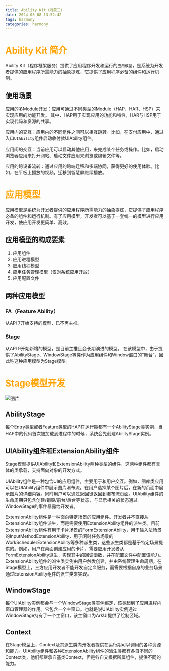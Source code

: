 ```yaml
---
title: Ability Kit（鸿蒙三）
date: 2024-08-08 13:52:42
tags: harmony
categories: harmony
---
```

<script type="text/javascript" src="/myblog/custom.js"></script>


# <font color=orange>Ability Kit 简介</font>
Ability Kit（程序框架服务）提供了应用程序开发和运行的`应用模型`，是系统为开发者提供的应用程序所需能力的抽象提炼，它提供了应用程序必备的组件和运行机制。

## 使用场景
应用的多Module开发：应用可通过不同类型的Module（HAP、HAR、HSP）来实现应用的功能开发。
其中，HAP用于实现应用的功能和特性，HAR与HSP用于实现代码和资源的共享。

应用内的交互：应用内的不同组件之间可以相互跳转。比如，在支付应用中，通过入口`UIAbility`组件启动收付款UIAbility组件。

应用间的交互：当前应用可以启动其他应用，来完成某个任务或操作。比如，启动浏览器应用来打开网站、启动文件应用来浏览或编辑文件等。

应用的跨设备流转：通过应用的跨端迁移和多端协同，获得更好的使用体验。比如，在平板上播放的视频，迁移到智慧屏继续播放。


# <font color=orange>应用模型</font>
应用模型是系统为开发者提供的应用程序所需能力的抽象提炼，它提供了应用程序必备的组件和运行机制。有了应用模型，开发者可以基于一套统一的模型进行应用开发，使应用开发更简单、高效。

## 应用模型的构成要素
1. 应用组件
2. 应用进程模型
3. 应用线程模型
4. 应用任务管理模型（仅对系统应用开放）
5. 应用配置文件

## 两种应用模型
### FA（Feature Ability）
从API 7开始支持的模型，已不再主推。
### Stage
从API 9开始新增的模型，是目前主推且会长期演进的模型。
在该模型中，由于提供了AbilityStage、WindowStage等类作为应用组件和Window窗口的“舞台”，因此称这种应用模型为Stage模型。

# <font color=orange>Stage模型开发</font>
![图片](/images/stage-24-8-23.png)

## AbilityStage
每个Entry类型或者Feature类型的HAP在运行期都有一个AbilityStage类实例，当HAP中的代码首次被加载到进程中的时候，系统会先创建AbilityStage实例。
## UIAbility组件和ExtensionAbility组件
Stage模型提供UIAbility和ExtensionAbility两种类型的组件，这两种组件都有具体的类承载，支持面向对象的开发方式。

UIAbility组件是一种包含UI的应用组件，主要用于和用户交互。例如，图库类应用可以在UIAbility组件中展示图片瀑布流，在用户选择某个图片后，在新的页面中展示图片的详细内容。同时用户可以通过返回键返回到瀑布流页面。UIAbility组件的生命周期只包含创建/销毁/前台/后台等状态，与显示相关的状态通过WindowStage的事件暴露给开发者。

ExtensionAbility组件是一种面向特定场景的应用组件。开发者并不直接从ExtensionAbility组件派生，而是需要使用ExtensionAbility组件的派生类。目前ExtensionAbility组件有用于卡片场景的FormExtensionAbility，用于输入法场景的InputMethodExtensionAbility，用于闲时任务场景的WorkSchedulerExtensionAbility等多种派生类，这些派生类都是基于特定场景提供的。例如，用户在桌面创建应用的卡片，需要应用开发者从FormExtensionAbility派生，实现其中的回调函数，并在配置文件中配置该能力。ExtensionAbility组件的派生类实例由用户触发创建，并由系统管理生命周期。在Stage模型上，三方应用开发者不能开发自定义服务，而需要根据自身的业务场景通过ExtensionAbility组件的派生类来实现。

## WindowStage
每个UIAbility实例都会与一个WindowStage类实例绑定，该类起到了应用进程内窗口管理器的作用。它包含一个主窗口。也就是说UIAbility实例通过WindowStage持有了一个主窗口，该主窗口为ArkUI提供了绘制区域。

## Context
在Stage模型上，Context及其派生类向开发者提供在运行期可以调用的各种资源和能力。UIAbility组件和各种ExtensionAbility组件的派生类都有各自不同的Context类，他们都继承自基类Context，但是各自又根据所属组件，提供不同的能力。

